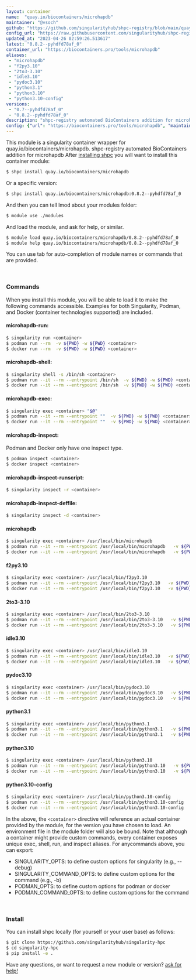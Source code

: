 ```yaml
---
layout: container
name:  "quay.io/biocontainers/microhapdb"
maintainer: "@vsoch"
github: "https://github.com/singularityhub/shpc-registry/blob/main/quay.io/biocontainers/microhapdb/container.yaml"
config_url: "https://raw.githubusercontent.com/singularityhub/shpc-registry/main/quay.io/biocontainers/microhapdb/container.yaml"
updated_at: "2023-04-26 02:59:26.513617"
latest: "0.8.2--pyhdfd78af_0"
container_url: "https://biocontainers.pro/tools/microhapdb"
aliases:
 - "microhapdb"
 - "f2py3.10"
 - "2to3-3.10"
 - "idle3.10"
 - "pydoc3.10"
 - "python3.1"
 - "python3.10"
 - "python3.10-config"
versions:
 - "0.7--pyhdfd78af_0"
 - "0.8.2--pyhdfd78af_0"
description: "shpc-registry automated BioContainers addition for microhapdb"
config: {"url": "https://biocontainers.pro/tools/microhapdb", "maintainer": "@vsoch", "description": "shpc-registry automated BioContainers addition for microhapdb", "latest": {"0.8.2--pyhdfd78af_0": "sha256:606621b49405b923998868c992d7c4aff9c17915fe686aac706149300a49318f"}, "tags": {"0.7--pyhdfd78af_0": "sha256:b537af27e4611aaa3332259a166cf71859f8bac727148de9ce8a0a7e71207096", "0.8.2--pyhdfd78af_0": "sha256:606621b49405b923998868c992d7c4aff9c17915fe686aac706149300a49318f"}, "docker": "quay.io/biocontainers/microhapdb", "aliases": {"microhapdb": "/usr/local/bin/microhapdb", "f2py3.10": "/usr/local/bin/f2py3.10", "2to3-3.10": "/usr/local/bin/2to3-3.10", "idle3.10": "/usr/local/bin/idle3.10", "pydoc3.10": "/usr/local/bin/pydoc3.10", "python3.1": "/usr/local/bin/python3.1", "python3.10": "/usr/local/bin/python3.10", "python3.10-config": "/usr/local/bin/python3.10-config"}}
---
```


This module is a singularity container wrapper for quay.io/biocontainers/microhapdb.
shpc-registry automated BioContainers addition for microhapdb
After [installing shpc](#install) you will want to install this container module:


```bash
$ shpc install quay.io/biocontainers/microhapdb
```

Or a specific version:

```bash
$ shpc install quay.io/biocontainers/microhapdb:0.8.2--pyhdfd78af_0
```

And then you can tell lmod about your modules folder:

```bash
$ module use ./modules
```

And load the module, and ask for help, or similar.

```bash
$ module load quay.io/biocontainers/microhapdb/0.8.2--pyhdfd78af_0
$ module help quay.io/biocontainers/microhapdb/0.8.2--pyhdfd78af_0
```

You can use tab for auto-completion of module names or commands that are provided.

<br>

### Commands

When you install this module, you will be able to load it to make the following commands accessible.
Examples for both Singularity, Podman, and Docker (container technologies supported) are included.

#### microhapdb-run:

```bash
$ singularity run <container>
$ podman run --rm  -v ${PWD} -w ${PWD} <container>
$ docker run --rm  -v ${PWD} -w ${PWD} <container>
```

#### microhapdb-shell:

```bash
$ singularity shell -s /bin/sh <container>
$ podman run --it --rm --entrypoint /bin/sh  -v ${PWD} -w ${PWD} <container>
$ docker run --it --rm --entrypoint /bin/sh  -v ${PWD} -w ${PWD} <container>
```

#### microhapdb-exec:

```bash
$ singularity exec <container> "$@"
$ podman run --it --rm --entrypoint ""  -v ${PWD} -w ${PWD} <container> "$@"
$ docker run --it --rm --entrypoint ""  -v ${PWD} -w ${PWD} <container> "$@"
```

#### microhapdb-inspect:

Podman and Docker only have one inspect type.

```bash
$ podman inspect <container>
$ docker inspect <container>
```

#### microhapdb-inspect-runscript:

```bash
$ singularity inspect -r <container>
```

#### microhapdb-inspect-deffile:

```bash
$ singularity inspect -d <container>
```


#### microhapdb

```bash
$ singularity exec <container> /usr/local/bin/microhapdb
$ podman run --it --rm --entrypoint /usr/local/bin/microhapdb   -v ${PWD} -w ${PWD} <container> -c " $@"
$ docker run --it --rm --entrypoint /usr/local/bin/microhapdb   -v ${PWD} -w ${PWD} <container> -c " $@"
```


#### f2py3.10

```bash
$ singularity exec <container> /usr/local/bin/f2py3.10
$ podman run --it --rm --entrypoint /usr/local/bin/f2py3.10   -v ${PWD} -w ${PWD} <container> -c " $@"
$ docker run --it --rm --entrypoint /usr/local/bin/f2py3.10   -v ${PWD} -w ${PWD} <container> -c " $@"
```


#### 2to3-3.10

```bash
$ singularity exec <container> /usr/local/bin/2to3-3.10
$ podman run --it --rm --entrypoint /usr/local/bin/2to3-3.10   -v ${PWD} -w ${PWD} <container> -c " $@"
$ docker run --it --rm --entrypoint /usr/local/bin/2to3-3.10   -v ${PWD} -w ${PWD} <container> -c " $@"
```


#### idle3.10

```bash
$ singularity exec <container> /usr/local/bin/idle3.10
$ podman run --it --rm --entrypoint /usr/local/bin/idle3.10   -v ${PWD} -w ${PWD} <container> -c " $@"
$ docker run --it --rm --entrypoint /usr/local/bin/idle3.10   -v ${PWD} -w ${PWD} <container> -c " $@"
```


#### pydoc3.10

```bash
$ singularity exec <container> /usr/local/bin/pydoc3.10
$ podman run --it --rm --entrypoint /usr/local/bin/pydoc3.10   -v ${PWD} -w ${PWD} <container> -c " $@"
$ docker run --it --rm --entrypoint /usr/local/bin/pydoc3.10   -v ${PWD} -w ${PWD} <container> -c " $@"
```


#### python3.1

```bash
$ singularity exec <container> /usr/local/bin/python3.1
$ podman run --it --rm --entrypoint /usr/local/bin/python3.1   -v ${PWD} -w ${PWD} <container> -c " $@"
$ docker run --it --rm --entrypoint /usr/local/bin/python3.1   -v ${PWD} -w ${PWD} <container> -c " $@"
```


#### python3.10

```bash
$ singularity exec <container> /usr/local/bin/python3.10
$ podman run --it --rm --entrypoint /usr/local/bin/python3.10   -v ${PWD} -w ${PWD} <container> -c " $@"
$ docker run --it --rm --entrypoint /usr/local/bin/python3.10   -v ${PWD} -w ${PWD} <container> -c " $@"
```


#### python3.10-config

```bash
$ singularity exec <container> /usr/local/bin/python3.10-config
$ podman run --it --rm --entrypoint /usr/local/bin/python3.10-config   -v ${PWD} -w ${PWD} <container> -c " $@"
$ docker run --it --rm --entrypoint /usr/local/bin/python3.10-config   -v ${PWD} -w ${PWD} <container> -c " $@"
```



In the above, the `<container>` directive will reference an actual container provided
by the module, for the version you have chosen to load. An environment file in the
module folder will also be bound. Note that although a container
might provide custom commands, every container exposes unique exec, shell, run, and
inspect aliases. For anycommands above, you can export:

 - SINGULARITY_OPTS: to define custom options for singularity (e.g., --debug)
 - SINGULARITY_COMMAND_OPTS: to define custom options for the command (e.g., -b)
 - PODMAN_OPTS: to define custom options for podman or docker
 - PODMAN_COMMAND_OPTS: to define custom options for the command

<br>

### Install

You can install shpc locally (for yourself or your user base) as follows:

```bash
$ git clone https://github.com/singularityhub/singularity-hpc
$ cd singularity-hpc
$ pip install -e .
```

Have any questions, or want to request a new module or version? [ask for help!](https://github.com/singularityhub/singularity-hpc/issues)